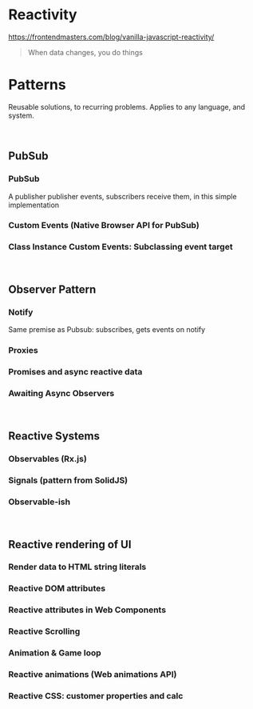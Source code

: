 # Reactivity

https://frontendmasters.com/blog/vanilla-javascript-reactivity/

> When data changes, you do things

# Patterns

Reusable solutions, to recurring problems. Applies to any language, and system.

<br>

## PubSub

### PubSub

A publisher publisher events, subscribers receive them, in this simple implementation

### Custom Events (Native Browser API for PubSub)

### Class Instance Custom Events: Subclassing event target

<br>

## Observer Pattern

### Notify

Same premise as Pubsub: subscribes, gets events on notify

### Proxies

### Promises and async reactive data

### Awaiting Async Observers

<br>

## Reactive Systems

### Observables (Rx.js)

### Signals (pattern from SolidJS)

### Observable-ish

<br>

## Reactive rendering of UI

### Render data to HTML string literals

### Reactive DOM attributes

### Reactive attributes in Web Components

### Reactive Scrolling

### Animation & Game loop

### Reactive animations (Web animations API)

### Reactive CSS: customer properties and calc
